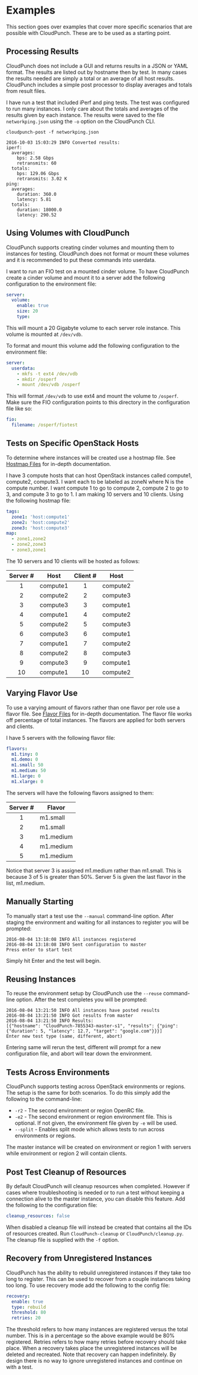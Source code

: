 # Examples

This section goes over examples that cover more specific scenarios that are possible with CloudPunch. These are to be used as a starting point.

## Processing Results

CloudPunch does not include a GUI and returns results in a JSON or YAML format. The results are listed out by hostname then by test. In many cases the results needed are simply a total or an average of all host results. CloudPunch includes a simple post processor to display averages and totals from result files.

I have run a test that included iPerf and ping tests. The test was configured to run many instances. I only care about the totals and averages of the results given by each instance. The results were saved to the file `networkping.json` using the `-o` option on the CloudPunch CLI.

```
cloudpunch-post -f networkping.json

2016-10-03 15:03:29 INFO Converted results:
iperf:
  averages:
    bps: 2.58 Gbps
    retransmits: 60
  totals:
    bps: 129.06 Gbps
    retransmits: 3.02 K
ping:
  averages:
    duration: 360.0
    latency: 5.81
  totals:
    duration: 18000.0
    latency: 290.52
```

## Using Volumes with CloudPunch

CloudPunch supports creating cinder volumes and mounting them to instances for testing. CloudPunch does not format or mount these volumes and it is recommended to put these commands into userdata.

I want to run an FIO test on a mounted cinder volume. To have CloudPunch create a cinder volume and mount it to a server add the following configuration to the environment file:

```yaml
server:
  volume:
    enable: true
    size: 20
    type:
```

This will mount a 20 Gigabyte volume to each server role instance. This volume is mounted at `/dev/vdb`.

To format and mount this volume add the following configuration to the environment file:

```yaml
server:
  userdata:
    - mkfs -t ext4 /dev/vdb
    - mkdir /osperf
    - mount /dev/vdb /osperf
```

This will format `/dev/vdb` to use ext4 and mount the volume to `/osperf`. Make sure the FIO configuration points to this directory in the configuration file like so:

```yaml
fio:
  filename: /osperf/fiotest
```

## Tests on Specific OpenStack Hosts

To determine where instances will be created use a hostmap file. See [Hostmap Files](./configuration.md#hostmap-files) for in-depth documentation.

I have 3 compute hosts that can host OpenStack instances called compute1, compute2, compute3. I want each to be labeled as zoneN where N is the compute number. I want compute 1 to go to compute 2, compute 2 to go to 3, and compute 3 to go to 1. I am making 10 servers and 10 clients. Using the following hostmap file:

```yaml
tags:
  zone1: 'host:compute1'
  zone2: 'host:compute2'
  zone3: 'host:compute3'
map:
  - zone1,zone2
  - zone2,zone3
  - zone3,zone1

```

The 10 servers and 10 clients will be hosted as follows:

| Server # | Host     | Client # | Host     |
| :------: | -------- | :------: | -------- |
| 1        | compute1 | 1        | compute2 |
| 2        | compute2 | 2        | compute3 |
| 3        | compute3 | 3        | compute1 |
| 4        | compute1 | 4        | compute2 |
| 5        | compute2 | 5        | compute3 |
| 6        | compute3 | 6        | compute1 |
| 7        | compute1 | 7        | compute2 |
| 8        | compute2 | 8        | compute3 |
| 9        | compute3 | 9        | compute1 |
| 10       | compute1 | 10       | compute2 |

## Varying Flavor Use

To use a varying amount of flavors rather than one flavor per role use a flavor file. See [Flavor Files](./configuration.md#flavor-files) for in-depth documentation. The flavor file works off percentage of total instances. The flavors are applied for both servers and clients.

I have 5 servers with the following flavor file:

```yaml
flavors:
  m1.tiny: 0
  m1.demo: 0
  m1.small: 50
  m1.medium: 50
  m1.large: 0
  m1.xlarge: 0
```

The servers will have the following flavors assigned to them:

| Server # | Flavor    |
| :------: | --------- |
| 1        | m1.small  |
| 2        | m1.small  |
| 3        | m1.medium |
| 4        | m1.medium |
| 5        | m1.medium |

Notice that server 3 is assigned m1.medium rather than m1.small. This is because 3 of 5 is greater than 50%. Server 5 is given the last flavor in the list, m1.medium.

## Manually Starting

To manually start a test use the `--manual` command-line option. After staging the environment and waiting for all instances to register you will be prompted:

```
2016-08-04 13:18:08 INFO All instances registered
2016-08-04 13:18:08 INFO Sent configuration to master
Press enter to start test
```

Simply hit Enter and the test will begin.

## Reusing Instances

To reuse the environment setup by CloudPunch use the `--reuse` command-line option. After the test completes you will be prompted:

```
2016-08-04 13:21:50 INFO All instances have posted results
2016-08-04 13:21:50 INFO Got results from master
2016-08-04 13:21:50 INFO Results:
[{"hostname": "CloudPunch-7855343-master-s1", "results": {"ping": {"duration": 5, "latency": 12.7, "target": "google.com"}}}]
Enter new test type (same, different, abort)
```

Entering same will rerun the test, different will prompt for a new configuration file, and abort will tear down the environment.

## Tests Across Environments

CloudPunch supports testing across OpenStack environments or regions. The setup is the same for both scenarios. To do this simply add the following to the command-line:

- `-r2` - The second environment or region OpenRC file.
- `-e2` - The second environment or region environment file. This is optional. If not given, the environment file given by `-e` will be used.
- `--split` - Enables split mode which allows tests to run across environments or regions.

The master instance will be created on environment or region 1 with servers while environment or region 2 will contain clients.

## Post Test Cleanup of Resources

By default CloudPunch will cleanup resources when completed. However if cases where troubleshooting is needed or to run a test without keeping a connection alive to the master instance, you can disable this feature. Add the following to the configuration file:

```yaml
cleanup_resources: false
```

When disabled a cleanup file will instead be created that contains all the IDs of resources created. Run `CloudPunch-cleanup` or `CloudPunch/cleanup.py`. The cleanup file is supplied with the `-f` option.

## Recovery from Unregistered Instances

CloudPunch has the ability to rebuild unregistered instances if they take too long to register. This can be used to recover from a couple instances taking too long. To use recovery mode add the following to the config file:

```yaml
recovery:
  enable: true
  type: rebuild
  threshold: 80
  retries: 20
```

The threshold refers to how many instances are registered versus the total number. This is in a percentage so the above example would be 80% registered. Retries refers to how many retries before recovery should take place. When a recovery takes place the unregistered instances will be deleted and recreated. Note that recovery can happen indefinitely. By design there is no way to ignore unregistered instances and continue on with a test.
